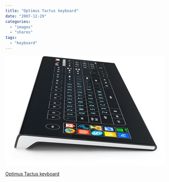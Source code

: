 ```yaml
---
title: "Optimus Tactus keyboard"
date: "2007-12-29"
categories:
  - "images"
  - "shares"
tags:
  - "keyboard"
---
```


![](images/4wnP83SaF3jo8pprZIN53mEo_500.jpg)

[Optimus Tactus keyboard](http://www.artlebedev.com/everything/optimus-tactus/)
